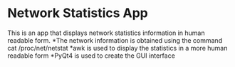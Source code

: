 # Network Statistics App
This is an app that displays network statistics information in human readable form.
*The network information is obtained using the command cat /proc/net/netstat
*awk is used to display the statistics in a more human readable form
*PyQt4 is used to create the GUI interface

